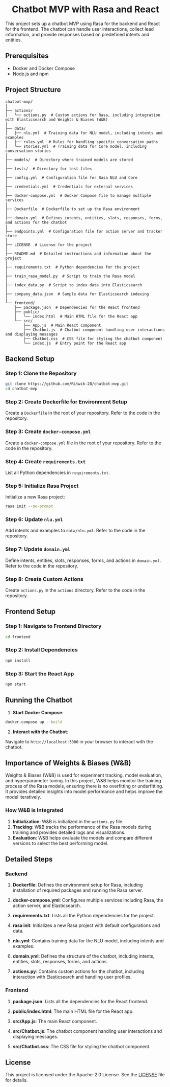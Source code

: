 <h1 align="center">Chatbot MVP with Rasa and React</h1>

<p align="justified">This project sets up a chatbot MVP using Rasa for the backend and React for the frontend. The chatbot can handle user interactions, collect lead information, and provide responses based on predefined intents and entities.</p>

## Prerequisites

- Docker and Docker Compose
- Node.js and npm

## Project Structure

```
chatbot-mvp/
│
├── actions/
│   └── actions.py  # Custom actions for Rasa, including integration with Elasticsearch and Weights & Biases (W&B)
│
├── data/
│   ├── nlu.yml  # Training data for NLU model, including intents and examples
│   ├── rules.yml  # Rules for handling specific conversation paths
│   └── stories.yml  # Training data for Core model, including conversation stories
│
├── models/  # Directory where trained models are stored
│
├── tests/  # Directory for test files
│
├── config.yml  # Configuration file for Rasa NLU and Core
│
├── credentials.yml  # Credentials for external services
│
├── docker-compose.yml  # Docker Compose file to manage multiple services
│
├── Dockerfile  # Dockerfile to set up the Rasa environment
│
├── domain.yml  # Defines intents, entities, slots, responses, forms, and actions for the chatbot
│
├── endpoints.yml  # Configuration file for action server and tracker store
│
├── LICENSE  # License for the project
│
├── README.md  # Detailed instructions and information about the project
│
├── requirements.txt  # Python dependencies for the project
│
├── train_rasa_model.py  # Script to train the Rasa model
│
├── index_data.py  # Script to index data into Elasticsearch
│
├── company_data.json  # Sample data for Elasticsearch indexing
│
└── frontend/
    ├── package.json  # Dependencies for the React frontend
    ├── public/
    │   └── index.html  # Main HTML file for the React app
    └── src/
        ├── App.js  # Main React component
        ├── Chatbot.js  # Chatbot component handling user interactions and displaying messages
        ├── Chatbot.css  # CSS file for styling the chatbot component
        └── index.js  # Entry point for the React app
```

## Backend Setup

### Step 1: Clone the Repository

```bash
git clone https://github.com/Ritwik-28/chatbot-mvp.git
cd chatbot-mvp
```

### Step 2: Create Dockerfile for Environment Setup

Create a `Dockerfile` in the root of your repository. Refer to the code in the repository.

### Step 3: Create `docker-compose.yml`

Create a `docker-compose.yml` file in the root of your repository. Refer to the code in the repository.

### Step 4: Create `requirements.txt`

List all Python dependencies in `requirements.txt`.

### Step 5: Initialize Rasa Project

Initialize a new Rasa project:

```bash
rasa init --no-prompt
```

### Step 6: Update `nlu.yml`

Add intents and examples to `data/nlu.yml`. Refer to the code in the repository.

### Step 7: Update `domain.yml`

Define intents, entities, slots, responses, forms, and actions in `domain.yml`. Refer to the code in the repository.

### Step 8: Create Custom Actions

Create `actions.py` in the `actions` directory. Refer to the code in the repository.

## Frontend Setup

### Step 1: Navigate to Frontend Directory

```bash
cd frontend
```

### Step 2: Install Dependencies

```bash
npm install
```

### Step 3: Start the React App

```bash
npm start
```

## Running the Chatbot

1. **Start Docker Compose**:

```bash
docker-compose up --build
```

2. **Interact with the Chatbot**:

Navigate to `http://localhost:3000` in your browser to interact with the chatbot.

## Importance of Weights & Biases (W&B)

Weights & Biases (W&B) is used for experiment tracking, model evaluation, and hyperparameter tuning. In this project, W&B helps monitor the training process of the Rasa models, ensuring there is no overfitting or underfitting. It provides detailed insights into model performance and helps improve the model iteratively.

### How W&B is Integrated

1. **Initialization**: W&B is initialized in the `actions.py` file.
2. **Tracking**: W&B tracks the performance of the Rasa models during training and provides detailed logs and visualizations.
3. **Evaluation**: W&B helps evaluate the models and compare different versions to select the best performing model.

## Detailed Steps

### Backend

1. **Dockerfile**: Defines the environment setup for Rasa, including installation of required packages and running the Rasa server.

2. **docker-compose.yml**: Configures multiple services including Rasa, the action server, and Elasticsearch.

3. **requirements.txt**: Lists all the Python dependencies for the project.

4. **rasa init**: Initializes a new Rasa project with default configurations and data.

5. **nlu.yml**: Contains training data for the NLU model, including intents and examples.

6. **domain.yml**: Defines the structure of the chatbot, including intents, entities, slots, responses, forms, and actions.

7. **actions.py**: Contains custom actions for the chatbot, including interaction with Elasticsearch and handling user profiles.

### Frontend

1. **package.json**: Lists all the dependencies for the React frontend.

2. **public/index.html**: The main HTML file for the React app.

3. **src/App.js**: The main React component.

4. **src/Chatbot.js**: The chatbot component handling user interactions and displaying messages.

5. **src/Chatbot.css**: The CSS file for styling the chatbot component.

## License

This project is licensed under the Apache-2.0 License. See the [LICENSE](LICENSE) file for details.
